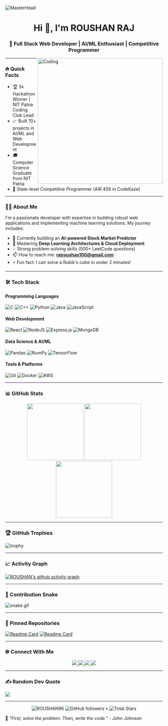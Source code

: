 ![MasterHead](https://media.licdn.com/dms/image/C4E12AQGCWDIkqZ_x2A/article-cover_image-shrink_600_2000/0/1642425545585?e=2147483647&v=beta&t=yBtBuTOnNhvFL3lPfLhjZbfhIPrVqGGUul5dqUPgpQc)

<h1 align="center">Hi 👋, I'm ROUSHAN RAJ</h1>
<h3 align="center">🚀 Full Stack Web Developer | AI/ML Enthusiast | Competitive Programmer</h3>

<img align="right" alt="Coding" width="400" src="https://miro.medium.com/v2/resize:fit:1400/1*VMmvImch6VU5pc2VktY1uw.gif" />

---

### 🔥 Quick Facts
- 🏆 3x Hackathon Winner | NIT Patna Coding Club Lead
- 📈 Built 10+ projects in AI/ML and Web Development
- 🎓 Computer Science Graduate from NIT Patna
- 🏅 State-level Competitive Programmer (AIR 456 in CodeKaze)

---

### 👨‍💻 About Me  

I'm a passionate developer with expertise in building robust web applications and implementing machine learning solutions. My journey includes:

- 🔭 Currently building an **AI-powered Stock Market Predictor**
- 🌱 Mastering **Deep Learning Architectures & Cloud Deployment**
- 💡 Strong problem-solving skills (500+ LeetCode questions)
- 📫 How to reach me: **rajroushan100@gmail.com**
- ⚡ Fun fact: I can solve a Rubik's cube in under 2 minutes!

---

### 🛠️ Tech Stack  

#### Programming Languages
![C](https://img.shields.io/badge/c-%2300599C.svg?style=for-the-badge&logo=c&logoColor=white)
![C++](https://img.shields.io/badge/c++-%2300599C.svg?style=for-the-badge&logo=c%2B%2B&logoColor=white)
![Python](https://img.shields.io/badge/python-3670A0?style=for-the-badge&logo=python&logoColor=ffdd54)
![Java](https://img.shields.io/badge/java-%23ED8B00.svg?style=for-the-badge&logo=openjdk&logoColor=white)
![JavaScript](https://img.shields.io/badge/javascript-%23323330.svg?style=for-the-badge&logo=javascript&logoColor=%23F7DF1E)

#### Web Development
![React](https://img.shields.io/badge/react-%2320232a.svg?style=for-the-badge&logo=react&logoColor=%2361DAFB)
![NodeJS](https://img.shields.io/badge/node.js-6DA55F?style=for-the-badge&logo=node.js&logoColor=white)
![Express.js](https://img.shields.io/badge/express.js-%23404d59.svg?style=for-the-badge&logo=express&logoColor=%2361DAFB)
![MongoDB](https://img.shields.io/badge/MongoDB-%234ea94b.svg?style=for-the-badge&logo=mongodb&logoColor=white)

#### Data Science & AI/ML
![Pandas](https://img.shields.io/badge/pandas-%23150458.svg?style=for-the-badge&logo=pandas&logoColor=white)
![NumPy](https://img.shields.io/badge/numpy-%23013243.svg?style=for-the-badge&logo=numpy&logoColor=white)
![TensorFlow](https://img.shields.io/badge/TensorFlow-%23FF6F00.svg?style=for-the-badge&logo=TensorFlow&logoColor=white)

#### Tools & Platforms
![Git](https://img.shields.io/badge/git-%23F05033.svg?style=for-the-badge&logo=git&logoColor=white)
![Docker](https://img.shields.io/badge/docker-%230db7ed.svg?style=for-the-badge&logo=docker&logoColor=white)
![AWS](https://img.shields.io/badge/AWS-%23FF9900.svg?style=for-the-badge&logo=amazon-aws&logoColor=white)

---

### 📊 GitHub Stats  

<div align="center">
  <img height="180em" src="https://github-readme-stats.vercel.app/api?username=ROUSHAN96&show_icons=true&theme=tokyonight&include_all_commits=true&count_private=true"/>
  <img height="180em" src="https://github-readme-streak-stats.herokuapp.com/?user=ROUSHAN96&theme=tokyonight"/>
  <img height="180em" src="https://github-readme-stats.vercel.app/api/top-langs/?username=ROUSHAN96&layout=compact&theme=tokyonight"/>
</div>

---

### 🏆 GitHub Trophies  

![trophy](https://github-profile-trophy.vercel.app/?username=ROUSHAN96&theme=onedark&no-frame=true&margin-w=15&row=2&column=4)

---

### 📈 Activity Graph  

[![ROUSHAN's github activity graph](https://github-readme-activity-graph.vercel.app/graph?username=ROUSHAN96&theme=react-dark&hide_border=true&area=true)](https://github.com/ashutosh00710/github-readme-activity-graph)

---

### 🐍 Contribution Snake  

![snake gif](https://github.com/ROUSHAN96/ROUSHAN96/blob/output/github-contribution-grid-snake.svg)

---

### 📌 Pinned Repositories  

[![Readme Card](https://github-readme-stats.vercel.app/api/pin/?username=ROUSHAN96&repo=Stock-Market-Predictor&theme=tokyonight)](https://github.com/ROUSHAN96/Stock-Market-Predictor)
[![Readme Card](https://github-readme-stats.vercel.app/api/pin/?username=ROUSHAN96&repo=E-Commerce-Website&theme=tokyonight)](https://github.com/ROUSHAN96/E-Commerce-Website)

---

### 🌐 Connect With Me  

<p align="center">
  <a href="https://linkedin.com/in/roushan-raj" target="_blank">
    <img src="https://img.shields.io/badge/linkedin-%230077B5.svg?style=for-the-badge&logo=linkedin&logoColor=white"/>
  </a>
  <a href="https://leetcode.com/roushan_raj_17" target="_blank">
    <img src="https://img.shields.io/badge/LeetCode-000000?style=for-the-badge&logo=LeetCode&logoColor=#d16c06"/>
  </a>
  <a href="mailto:rajroushan100@gmail.com" target="_blank">
    <img src="https://img.shields.io/badge/Gmail-D14836?style=for-the-badge&logo=gmail&logoColor=white"/>
  </a>
  <a href="https://twitter.com/roushan_raj" target="_blank">
    <img src="https://img.shields.io/badge/Twitter-%231DA1F2.svg?style=for-the-badge&logo=Twitter&logoColor=white"/>
  </a>
</p>

---

### ✍️ Random Dev Quote  

![](https://quotes-github-readme.vercel.app/api?type=horizontal&theme=tokyonight)

---

<p align="center"> 
  <img src="https://komarev.com/ghpvc/?username=ROUSHAN96&label=Profile%20views&color=0e75b6&style=flat" alt="ROUSHAN96" /> 
  <img alt="GitHub followers" src="https://img.shields.io/github/followers/ROUSHAN96?label=Followers&style=social"> •
  <img src="https://img.shields.io/github/stars/ROUSHAN96?label=Stars" alt="Total Stars">
</p>

🌟 *"First, solve the problem. Then, write the code."* - John Johnson
